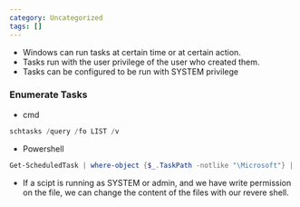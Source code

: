 ```yaml
---
category: Uncategorized
tags: []
---
```

- Windows can run tasks at certain time or at certain action.
- Tasks run with the user privilege of the user who created them.
- Tasks can be configured to be run with SYSTEM privilege
### Enumerate Tasks
- cmd
```powershell
schtasks /query /fo LIST /v
```
- Powershell
```powershell
Get-ScheduledTask | where-object {$_.TaskPath -notlike "\Microsoft"} | Format-Table TaskName,TaskPath,State
```
- If a scipt is running as SYSTEM or admin, and we have write permission on the file, we can change the content of the files with our revere shell.